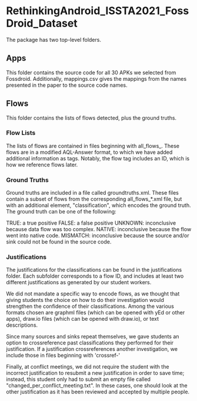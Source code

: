 # RethinkingAndroid_ISSTA2021_FossDroid_Dataset

The package has two top-level folders.

## Apps

This folder contains the source code for all 30 APKs we selected from Fossdroid. Additionally, mappings.csv gives the mappings from the names presented in the paper to the source code names.

## Flows

This folder contains the lists of flows detected, plus the ground truths.

### Flow Lists

The lists of flows are contained in files beginning with all_flows_. These flows are in a modified AQL-Answer format, to which we have added additional information as tags. Notably, the flow tag includes an ID, which is how we reference flows later.

### Ground Truths

Ground truths are included in a file called groundtruths.xml. These files contain a subset of flows from the corresponding all_flows_*.xml file, but with an additional element, "classification", which encodes the ground truth. The ground truth can be one of the following:

TRUE: a true positive
FALSE: a false positive
UNKNOWN: inconclusive because data flow was too complex.
NATIVE: inconclusive because the flow went into native code.
MISMATCH: inconclusive because the source and/or sink could not be found in the source code.


### Justifications

The justifications for the classifications can be found in the justifications folder. Each subfolder corresponds to a flow ID, and includes at least two different justifications as generated by our student workers.

We did not mandate a specific way to encode flows, as we thought that giving students the choice on how to do their investigation would strengthen the confidence of their classifications. Among the various formats chosen are graphml files (which can be opened with yEd or other apps), draw.io files (which can be opened with draw.io), or text descriptions.

Since many sources and sinks repeat themselves, we gave students an option to crossreference past classifications they performed for their justification. If a justification crossreferences another investigation, we include those in files beginning with 'crossref-'

Finally, at conflict meetings, we did not require the student with the incorrect justification to resubmit a new justification in order to save time; instead, this student only had to submit an empty file called "changed_per_conflict_meeting.txt". In these cases, one should look at the other justification as it has been reviewed and accepted by multiple people.

